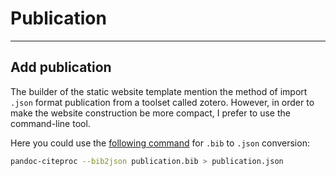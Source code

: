 # Publication
---

## Add publication

The builder of the static website template mention the method of import ```.json``` format publication from a toolset called zotero. However, in order to make the website construction be more compact, I prefer to use the command-line tool.

Here you could use the [following command](https://tex.stackexchange.com/a/268305/201981) for `.bib` to `.json` conversion:
```bash
pandoc-citeproc --bib2json publication.bib > publication.json
```